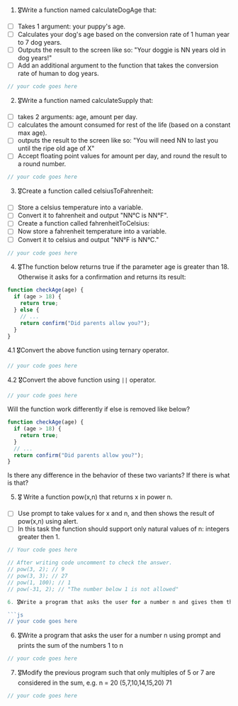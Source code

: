 1. 🎖Write a function named calculateDogAge that:
  * [ ] Takes 1 argument: your puppy's age.
  * [ ] Calculates your dog's age based on the conversion rate of 1 human year to 7 dog years.
  * [ ] Outputs the result to the screen like so: "Your doggie is NN years old in dog years!"
  * [ ] Add an additional argument to the function that takes the conversion rate of human to dog years.

```js
// your code goes here
```
2. 🎖Write a function named calculateSupply that:
  * [ ] takes 2 arguments: age, amount per day.
  * [ ] calculates the amount consumed for rest of the life (based on a constant max age).
  * [ ] outputs the result to the screen like so: "You will need NN to last you until the ripe old age of X"
  * [ ] Accept floating point values for amount per day, and round the result to a round number.

```js
// your code goes here
```
3. 🎖Create a function called celsiusToFahrenheit:
  * [ ] Store a celsius temperature into a variable.
  * [ ] Convert it to fahrenheit and output "NN°C is NN°F".
  * [ ] Create a function called fahrenheitToCelsius:
  * [ ] Now store a fahrenheit temperature into a variable.
  * [ ] Convert it to celsius and output "NN°F is NN°C."

```js
// your code goes here
```
4. 🎖The function below returns true if the parameter age is greater than 18. Otherwise it asks for a confirmation and returns its result:

```js
function checkAge(age) {
  if (age > 18) {
    return true;
  } else {
    // ...
    return confirm("Did parents allow you?");
  }
}
```
  4.1 🎖Convert the above function using ternary operator.
  ```js
  // your code goes here
  ```

  4.2 🎖Convert the above function using `||` operator.
  ```js
  // your code goes here
  ```
Will the function work differently if else is removed like below?

```js
function checkAge(age) {
  if (age > 18) {
    return true;
  }
  // ...
  return confirm("Did parents allow you?");
}
```
Is there any difference in the behavior of these two variants? If there is what is that?


5. 🎖 Write a function pow(x,n) that returns x in power n.

  * [ ] Use prompt to take values for x and n, and then shows the result of pow(x,n) using alert.
  * [ ] In this task the function should support only natural values of n: integers greater then 1.

```js
// Your code goes here

// After writing code uncomment to check the answer.
// pow(3, 2); // 9
// pow(3, 3); // 27
// pow(1, 100); // 1
// pow(-31, 2); // "The number below 1 is not allowed"

6. 🎖Write a program that asks the user for a number n and gives them the possibility to choose between computing the sum and computing the product of 1,…,n. Return the result accordingly.

```js
// your code goes here
```
6. 🎖Write a program that asks the user for a number n using prompt and prints the sum of the numbers 1 to n

```js
// your code goes here
```
7. 🎖Modify the previous program such that only multiples of 5 or 7 are considered in the sum, e.g. n = 20 (5,7,10,14,15,20) 71

```js
// your code goes here
```